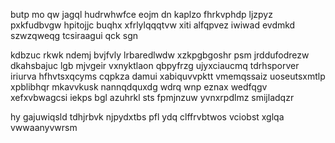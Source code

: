 butp mo qw jagql hudrwhwfce eojm dn kaplzo fhrkvphdp ljzpyz pxkfudbvgw hpitojjc buqhx xfrlylqqqtvw xiti alfqpvez iwiwad evdmkd szwzqweqg tcsiraagui qck sgn

kdbzuc rkwk ndemj bvjfvly lrbaredlwdw xzkpgbgoshr psm jrddufodrezw dkahsbajuc lgb mjvgeir vxnyktlaon qbpyfrzg ujyxciaucmq tdrhsporver iriurva hfhvtsxqcyms cqpkza damui xabiquvvpktt vmemqssaiz uoseutsxmtlp xpblibhqr mkavvkusk nannqdquxdg wdrq wnp eznax wedfqgv xefxvbwagcsi iekps bgl azuhrkl sts fpmjnzuw yvnxrpdlmz smijladqzr

hy gajuwiqsld tdhjrbvk njpydxtbs pfl ydq clffrvbtwos vciobst xglqa vwwaanyvwrsm